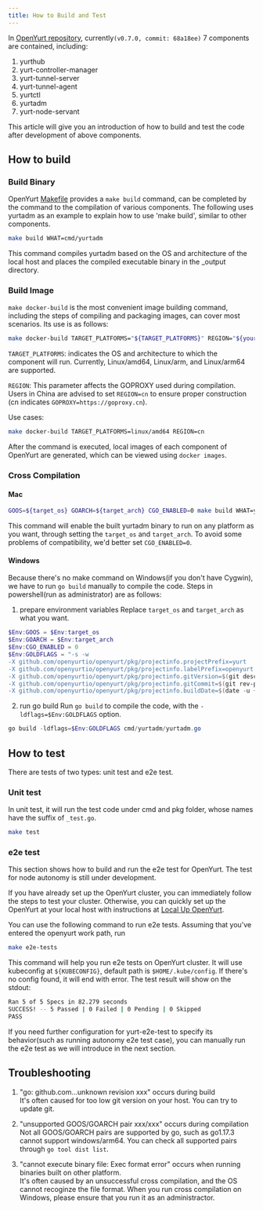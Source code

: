 ```yaml
---
title: How to Build and Test
---
```


In [OpenYurt repository](https://github.com/openyurtio/openyurt), currently`(v0.7.0, commit: 68a18ee)` 7 components are contained, including:

1. yurthub
2. yurt-controller-manager
3. yurt-tunnel-server
4. yurt-tunnel-agent
5. yurtctl
6. yurtadm
7. yurt-node-servant

This article will give you an introduction of how to build and test the code after development of above components.

## How to build

### Build Binary

OpenYurt [Makefile](https://github.com/openyurtio/openyurt/blob/master/Makefile) provides a ` make build ` command, can be completed by the command to the compilation of various components. The following uses yurtadm as an example to explain how to use 'make build', similar to other components.

```bash
make build WHAT=cmd/yurtadm
```

This command compiles yurtadm based on the OS and architecture of the local host and places the compiled executable binary in the _output directory.

### Build Image

`make docker-build` is the most convenient image building command, including the steps of compiling and packaging images, can cover most scenarios. Its use is as follows:

```bash
make docker-build TARGET_PLATFORMS="${TARGET_PLATFORMS}" REGION="${your_region}"
```

`TARGET_PLATFORMS`: indicates the OS and architecture to which the component will run. Currently, Linux/amd64, Linux/arm, and Linux/arm64 are supported.

`REGION`: This parameter affects the GOPROXY used during compilation. Users in China are advised to set `REGION=cn` to ensure proper construction (cn indicates `GOPROXY=https://goproxy.cn`).

Use cases:

```bash
make docker-build TARGET_PLATFORMS=linux/amd64 REGION=cn
```

After the command is executed, local images of each component of OpenYurt are generated, which can be viewed using `docker images`.

### Cross Compilation

#### Mac

```bash
GOOS=${target_os} GOARCH=${target_arch} CGO_ENABLED=0 make build WHAT=yurtadm
```

This command will enable the built yurtadm binary to run on any platform as you want, through setting the `target_os` and `target_arch`. To avoid some problems of compatibility, we'd better set `CGO_ENABLED=0`.

#### Windows

Because there's no make command on Windows(if you don't have Cygwin), we have to run `go build` manually to compile the code. Steps in powershell(run as administrator) are as follows:

1. prepare environment variables
   Replace `target_os` and `target_arch` as what you want.

```powershell
$Env:GOOS = $Env:target_os
$Env:GOARCH = $Env:target_arch
$Env:CGO_ENABLED = 0
$Env:GOLDFLAGS = "-s -w 
-X github.com/openyurtio/openyurt/pkg/projectinfo.projectPrefix=yurt
-X github.com/openyurtio/openyurt/pkg/projectinfo.labelPrefix=openyurt.io
-X github.com/openyurtio/openyurt/pkg/projectinfo.gitVersion=$(git describe --abbrev=0)
-X github.com/openyurtio/openyurt/pkg/projectinfo.gitCommit=$(git rev-parse HEAD)
-X github.com/openyurtio/openyurt/pkg/projectinfo.buildDate=$(date -u +'%Y-%m-%dT%H:%M:%SZ')"
```

2. run go build
   Run `go build` to compile the code, with the `-ldflags=$Env:GOLDFLAGS` option.

```powershell
go build -ldflags=$Env:GOLDFLAGS cmd/yurtadm/yurtadm.go
```

## How to test

There are tests of two types: unit test and e2e test.

### Unit test

In unit test, it will run the test code under cmd and pkg folder, whose names have the suffix of `_test.go`.

```bash
make test
```

### e2e test

This section shows how to build and run the e2e test for OpenYurt. The test for node autonomy is still under development.

If you have already set up the OpenYurt cluster, you can immediately follow the steps to test your cluster. Otherwise, you can quickly set up the OpenYurt at your local host with instructions at [Local Up OpenYurt](./local-up-openyurt.md).

You can use the following command to run e2e tests. Assuming that you've entered the openyurt work path, run

```bash
make e2e-tests
```

This command will help you run e2e tests on OpenYurt cluster. It will use kubeconfig at `${KUBECONFIG}`, default path is `$HOME/.kube/config`. If there's no config found, it will end with error. The test result will show on the stdout:

```bash
Ran 5 of 5 Specs in 82.279 seconds
SUCCESS! -- 5 Passed | 0 Failed | 0 Pending | 0 Skipped
PASS
```

If you need further configuration for yurt-e2e-test to specify its behavior(such as running autonomy e2e test case), you can manually run the e2e test as we will introduce in the next section.

## Troubleshooting

1. "go: github.com...unknown revision xxx" occurs during build  
   It's often caused for too low git version on your host. You can try to update git.

2. "unsupported GOOS/GOARCH pair xxx/xxx" occurs during compilation  
   Not all GOOS/GOARCH pairs are supported by go, such as go1.17.3 cannot support windows/arm64. You can check all supported pairs through `go tool dist list`.

3. "cannot execute binary file: Exec format error" occurs when running binaries built on other platform.  
   It's often caused by an unsuccessful cross compilation, and the OS cannot recoginze the file format. When you run cross compilation on Windows, please ensure that you run it as an administractor.
